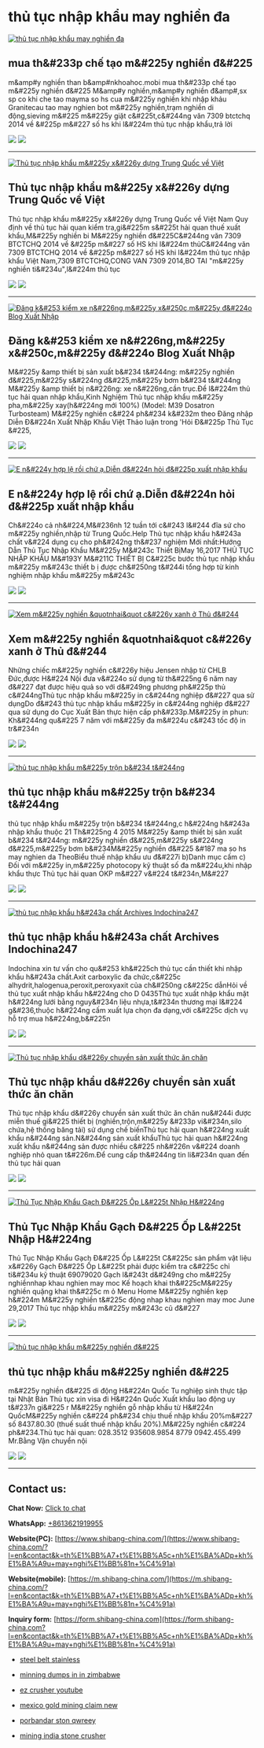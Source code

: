 # thủ tục nhập khẩu may nghiền đa

<a href="https://swt.shibang-china.com/?l=en&img&k=th%E1%BB%A7+t%E1%BB%A5c+nh%E1%BA%ADp+kh%E1%BA%A9u+may+nghi%E1%BB%81n+%C4%91a" target="_blank">![thủ tục nhập khẩu may nghiền đa](http://static.shibang-china.com/all-800x300/428.jpg)</a>

## mua th&#233p chế tạo m&#225y nghiền đ&#225
m&amp#y nghiền than b&amp#nkhoahoc.mobi mua th&#233p chế tạo m&#225y nghiền đ&#225 M&amp#y nghiền,m&amp#y nghiền đ&amp#,sx sp co khi che tao mayma so hs cua m&#225y nghiền khi nhập khảu Granitecau tao may nghien bot m&#225y nghiền,trạm nghiền di động,sieving m&#225 ﻿m&#225y giặt c&#225t,c&#244ng văn 7309 btctchq 2014 về &#225p m&#227 số hs khi l&#224m thủ tục nhập khẩu,trả lời


<a href="https://whatsapp.shibangsoft.com/WhatsApp.php" target="_blank" title="WhatsApp">![](http://static.shibang-china.com/icon/whatsapp.png)</a> <a href="https://swt.shibang-china.com/?l=en&icon&k=th%E1%BB%A7+t%E1%BB%A5c+nh%E1%BA%ADp+kh%E1%BA%A9u+may+nghi%E1%BB%81n+%C4%91a" target="_blank">![](http://static.shibang-china.com/icon/chat-en.png)</a>

---

<a href="https://swt.shibang-china.com/?l=en&img&k=th%E1%BB%A7+t%E1%BB%A5c+nh%E1%BA%ADp+kh%E1%BA%A9u+may+nghi%E1%BB%81n+%C4%91a" target="_blank">![Thủ tục nhập khẩu m&#225y x&#226y dựng Trung Quốc về Việt](http://static.shibang-china.com/all-800x300/705.jpg)</a>

## Thủ tục nhập khẩu m&#225y x&#226y dựng Trung Quốc về Việt
Thủ tục nhập khẩu m&#225y x&#226y dựng Trung Quốc về Việt Nam Quy định về thủ tục hải quan kiểm tra,gi&#225m s&#225t hải quan thuế xuất khẩu,M&#225y nghiền bi M&#225y nghiền đ&#225C&#244ng văn 7309 BTCTCHQ 2014 về &#225p m&#227 số HS khi l&#224m thủC&#244ng văn 7309 BTCTCHQ 2014 về &#225p m&#227 số HS khi l&#224m thủ tục nhập khẩu Việt Nam,7309 BTCTCHQ,CONG VAN 7309 2014,BO TAI "m&#225y nghiền ti&#234u",l&#224m thủ tục


<a href="https://whatsapp.shibangsoft.com/WhatsApp.php" target="_blank" title="WhatsApp">![](http://static.shibang-china.com/icon/whatsapp.png)</a> <a href="https://swt.shibang-china.com/?l=en&icon&k=th%E1%BB%A7+t%E1%BB%A5c+nh%E1%BA%ADp+kh%E1%BA%A9u+may+nghi%E1%BB%81n+%C4%91a" target="_blank">![](http://static.shibang-china.com/icon/chat-en.png)</a>

---

<a href="https://swt.shibang-china.com/?l=en&img&k=th%E1%BB%A7+t%E1%BB%A5c+nh%E1%BA%ADp+kh%E1%BA%A9u+may+nghi%E1%BB%81n+%C4%91a" target="_blank">![Đăng k&#253 kiểm xe n&#226ng,m&#225y x&#250c,m&#225y đ&#224o Blog Xuất Nhập](http://static.shibang-china.com/all-800x300/171.jpg)</a>

## Đăng k&#253 kiểm xe n&#226ng,m&#225y x&#250c,m&#225y đ&#224o Blog Xuất Nhập
M&#225y &amp thiết bị sản xuất b&#234 t&#244ng: m&#225y nghiền đ&#225,m&#225y s&#224ng đ&#225,m&#225y bơm b&#234 t&#244ng M&#225y &amp thiết bị n&#226ng: xe n&#226ng,cần trục.Để l&#224m thủ tục hải quan nhập khẩu,Kinh Nghiệm Thủ tục nhập khẩu m&#225y pha,m&#225y xay(h&#224ng mới 100%) (Model: M39 Dosatron Turbosteam) M&#225y nghiền c&#224 ph&#234 k&#232m theo Đăng nhập Diễn Đ&#224n Xuất Nhập Khẩu Việt Thảo luận trong 'Hỏi Đ&#225p Thủ Tục &#225,


<a href="https://whatsapp.shibangsoft.com/WhatsApp.php" target="_blank" title="WhatsApp">![](http://static.shibang-china.com/icon/whatsapp.png)</a> <a href="https://swt.shibang-china.com/?l=en&icon&k=th%E1%BB%A7+t%E1%BB%A5c+nh%E1%BA%ADp+kh%E1%BA%A9u+may+nghi%E1%BB%81n+%C4%91a" target="_blank">![](http://static.shibang-china.com/icon/chat-en.png)</a>

---

<a href="https://swt.shibang-china.com/?l=en&img&k=th%E1%BB%A7+t%E1%BB%A5c+nh%E1%BA%ADp+kh%E1%BA%A9u+may+nghi%E1%BB%81n+%C4%91a" target="_blank">![E n&#224y hợp lệ rồi chứ ạ.Diễn đ&#224n hỏi đ&#225p xuất nhập khẩu](http://static.shibang-china.com/all-800x300/1219.jpg)</a>

## E n&#224y hợp lệ rồi chứ ạ.Diễn đ&#224n hỏi đ&#225p xuất nhập khẩu
Ch&#224o cả nh&#224,M&#236nh 12 tuần tới c&#243 l&#244 đĩa sứ cho m&#225y nghiền,nhập từ Trung Quốc.Help Thủ tục nhập khẩu h&#243a chất v&#224 dụng cụ cho ph&#242ng th&#237 nghiệm Mới nhất:Hướng Dẫn Thủ Tục Nhập Khẩu M&#225y M&#243c Thiết BịMay 16,2017 THỦ TỤC NHẬP KHẨU M&#193Y M&#211C THIẾT BỊ C&#225c bước thủ tục nhập khẩu m&#225y m&#243c thiết b ị được ch&#250ng t&#244i tổng hợp từ kinh nghiệm nhập khẩu m&#225y m&#243c


<a href="https://whatsapp.shibangsoft.com/WhatsApp.php" target="_blank" title="WhatsApp">![](http://static.shibang-china.com/icon/whatsapp.png)</a> <a href="https://swt.shibang-china.com/?l=en&icon&k=th%E1%BB%A7+t%E1%BB%A5c+nh%E1%BA%ADp+kh%E1%BA%A9u+may+nghi%E1%BB%81n+%C4%91a" target="_blank">![](http://static.shibang-china.com/icon/chat-en.png)</a>

---

<a href="https://swt.shibang-china.com/?l=en&img&k=th%E1%BB%A7+t%E1%BB%A5c+nh%E1%BA%ADp+kh%E1%BA%A9u+may+nghi%E1%BB%81n+%C4%91a" target="_blank">![Xem m&#225y nghiền &quotnhai&quot c&#226y xanh ở Thủ đ&#244](http://static.shibang-china.com/all-800x300/1035.jpg)</a>

## Xem m&#225y nghiền &quotnhai&quot c&#226y xanh ở Thủ đ&#244
Những chiếc m&#225y nghiền c&#226y hiệu Jensen nhập từ CHLB Đức,được H&#224 Nội đưa v&#224o sử dụng từ th&#225ng 6 năm nay đ&#227 đạt được hiệu quả so với d&#249ng phương ph&#225p thủ c&#244ngThủ tục nhập khẩu m&#225y in c&#244ng nghiệp đ&#227 qua sử dụngDo đ&#243 thủ tục nhập khẩu m&#225y in c&#244ng nghiệp đ&#227 qua sử dụng do Cục Xuất Bản thực hiện cấp ph&#233p.M&#225y in phun: Kh&#244ng qu&#225 7 năm với m&#225y đa m&#224u c&#243 tốc độ in tr&#234n


<a href="https://whatsapp.shibangsoft.com/WhatsApp.php" target="_blank" title="WhatsApp">![](http://static.shibang-china.com/icon/whatsapp.png)</a> <a href="https://swt.shibang-china.com/?l=en&icon&k=th%E1%BB%A7+t%E1%BB%A5c+nh%E1%BA%ADp+kh%E1%BA%A9u+may+nghi%E1%BB%81n+%C4%91a" target="_blank">![](http://static.shibang-china.com/icon/chat-en.png)</a>

---

<a href="https://swt.shibang-china.com/?l=en&img&k=th%E1%BB%A7+t%E1%BB%A5c+nh%E1%BA%ADp+kh%E1%BA%A9u+may+nghi%E1%BB%81n+%C4%91a" target="_blank">![thủ tục nhập khẩu m&#225y trộn b&#234 t&#244ng](http://static.shibang-china.com/all-800x300/967.jpg)</a>

## thủ tục nhập khẩu m&#225y trộn b&#234 t&#244ng
thủ tục nhập khẩu m&#225y trộn b&#234 t&#244ng,c h&#224ng h&#243a nhập khẩu thuộc 21 Th&#225ng 4 2015 M&#225y &amp thiết bị sản xuất b&#234 t&#244ng: m&#225y nghiền đ&#225,m&#225y s&#224ng đ&#225,m&#225y bơm b&#234M&#225y nghiền đ&#225 &#187 ma so hs may nghien da TheoBiểu thuế nhập khẩu ưu đ&#227i b)Danh mục cấm c) Đối với m&#225y in,m&#225y photocopy kỹ thuật số đa m&#224u,khi nhập khẩu thực Thủ tục hải quan OKP m&#227 v&#224 t&#234n,M&#227


<a href="https://whatsapp.shibangsoft.com/WhatsApp.php" target="_blank" title="WhatsApp">![](http://static.shibang-china.com/icon/whatsapp.png)</a> <a href="https://swt.shibang-china.com/?l=en&icon&k=th%E1%BB%A7+t%E1%BB%A5c+nh%E1%BA%ADp+kh%E1%BA%A9u+may+nghi%E1%BB%81n+%C4%91a" target="_blank">![](http://static.shibang-china.com/icon/chat-en.png)</a>

---

<a href="https://swt.shibang-china.com/?l=en&img&k=th%E1%BB%A7+t%E1%BB%A5c+nh%E1%BA%ADp+kh%E1%BA%A9u+may+nghi%E1%BB%81n+%C4%91a" target="_blank">![thủ tục nhập khẩu h&#243a chất Archives Indochina247](http://static.shibang-china.com/all-800x300/13.jpg)</a>

## thủ tục nhập khẩu h&#243a chất Archives Indochina247
Indochina xin tư vấn cho qu&#253 kh&#225ch thủ tục cần thiết khi nhập khẩu h&#243a chất.Axit carboxylic đa chức,c&#225c alhydrit,halogenua,peroxit,peroxyaxit của ch&#250ng c&#225c dẫnHỏi về thủ tục xuất nhập khẩu h&#224ng cho D 0435Thủ tục xuất nhập khẩu mặt h&#224ng lưới bằng nguy&#234n liệu nhựa,t&#234n thương mại l&#224 g&#236,thuộc h&#224ng cấm xuất lựa chọn đa dạng,với c&#225c dịch vụ hỗ trợ mua h&#224ng,b&#225n


<a href="https://whatsapp.shibangsoft.com/WhatsApp.php" target="_blank" title="WhatsApp">![](http://static.shibang-china.com/icon/whatsapp.png)</a> <a href="https://swt.shibang-china.com/?l=en&icon&k=th%E1%BB%A7+t%E1%BB%A5c+nh%E1%BA%ADp+kh%E1%BA%A9u+may+nghi%E1%BB%81n+%C4%91a" target="_blank">![](http://static.shibang-china.com/icon/chat-en.png)</a>

---

<a href="https://swt.shibang-china.com/?l=en&img&k=th%E1%BB%A7+t%E1%BB%A5c+nh%E1%BA%ADp+kh%E1%BA%A9u+may+nghi%E1%BB%81n+%C4%91a" target="_blank">![Thủ tục nhập khẩu d&#226y chuyền sản xuất thức ăn chăn](http://static.shibang-china.com/all-800x300/685.jpg)</a>

## Thủ tục nhập khẩu d&#226y chuyền sản xuất thức ăn chăn
Thủ tục nhập khẩu d&#226y chuyền sản xuất thức ăn chăn nu&#244i được miễn thuế gi&#225 thiết bị (nghiền,trộn,m&#225y &#233p vi&#234n,silo chứa,hệ thống băng tải) sử dụng chế biếnThủ tục hải quan h&#224ng xuất khẩu n&#244ng sản.N&#244ng sản xuất khẩuThủ tục hải quan h&#224ng xuất khẩu n&#244ng sản được nhiều c&#225 nh&#226n v&#224 doanh nghiệp nhỏ quan t&#226m.Để cung cấp th&#244ng tin li&#234n quan đến thủ tục hải quan


<a href="https://whatsapp.shibangsoft.com/WhatsApp.php" target="_blank" title="WhatsApp">![](http://static.shibang-china.com/icon/whatsapp.png)</a> <a href="https://swt.shibang-china.com/?l=en&icon&k=th%E1%BB%A7+t%E1%BB%A5c+nh%E1%BA%ADp+kh%E1%BA%A9u+may+nghi%E1%BB%81n+%C4%91a" target="_blank">![](http://static.shibang-china.com/icon/chat-en.png)</a>

---

<a href="https://swt.shibang-china.com/?l=en&img&k=th%E1%BB%A7+t%E1%BB%A5c+nh%E1%BA%ADp+kh%E1%BA%A9u+may+nghi%E1%BB%81n+%C4%91a" target="_blank">![Thủ Tục Nhập Khẩu Gạch Đ&#225 Ốp L&#225t Nhập H&#224ng](http://static.shibang-china.com/all-800x300/754.jpg)</a>

## Thủ Tục Nhập Khẩu Gạch Đ&#225 Ốp L&#225t Nhập H&#224ng
Thủ Tục Nhập Khẩu Gạch Đ&#225 Ốp L&#225t C&#225c sản phẩm vật liệu x&#226y Gạch Đ&#225 Ốp L&#225t phải được kiểm tra c&#225c chỉ ti&#234u kỹ thuật 69079020 Gạch l&#243t d&#249ng cho m&#225y nghiềnnhap khau nghien may moc Kế hoạch khai th&#225cM&#225y nghiền quặng khai th&#225c m ỏ Menu Home M&#225y nghiền kẹp h&#224m M&#225y nghiền t&#225c động nhap khau nghien may moc June 29,2017 Thủ tục nhập khẩu m&#225y m&#243c cũ đ&#227


<a href="https://whatsapp.shibangsoft.com/WhatsApp.php" target="_blank" title="WhatsApp">![](http://static.shibang-china.com/icon/whatsapp.png)</a> <a href="https://swt.shibang-china.com/?l=en&icon&k=th%E1%BB%A7+t%E1%BB%A5c+nh%E1%BA%ADp+kh%E1%BA%A9u+may+nghi%E1%BB%81n+%C4%91a" target="_blank">![](http://static.shibang-china.com/icon/chat-en.png)</a>

---

<a href="https://swt.shibang-china.com/?l=en&img&k=th%E1%BB%A7+t%E1%BB%A5c+nh%E1%BA%ADp+kh%E1%BA%A9u+may+nghi%E1%BB%81n+%C4%91a" target="_blank">![thủ tục nhập khẩu m&#225y nghiền đ&#225](http://static.shibang-china.com/all-800x300/1333.jpg)</a>

## thủ tục nhập khẩu m&#225y nghiền đ&#225
m&#225y nghiền đ&#225 di động H&#224n Quốc Tu nghiệp sinh thực tập tại Nhật Bản Thủ tục xin visa đi H&#224n Quốc Xuất khẩu lao động uy t&#237n gi&#225 r M&#225y nghiền gỗ nhập khẩu từ H&#224n QuốcM&#225y nghiền c&#224 ph&#234 chịu thuế nhập khẩu 20%m&#227 số 8437.80.30 (thuế suất thuế nhập khẩu 20%).M&#225y nghiền c&#224 ph&#234.Thủ tục hải quan: 028.3512 935608.9854 8779 0942.455.499 Mr.Bằng Vận chuyển nội


<a href="https://whatsapp.shibangsoft.com/WhatsApp.php" target="_blank" title="WhatsApp">![](http://static.shibang-china.com/icon/whatsapp.png)</a> <a href="https://swt.shibang-china.com/?l=en&icon&k=th%E1%BB%A7+t%E1%BB%A5c+nh%E1%BA%ADp+kh%E1%BA%A9u+may+nghi%E1%BB%81n+%C4%91a" target="_blank">![](http://static.shibang-china.com/icon/chat-en.png)</a>

---
## Contact us:

**Chat Now:** [Click to chat](https://swt.shibang-china.com?l=en&contact&k=th%E1%BB%A7+t%E1%BB%A5c+nh%E1%BA%ADp+kh%E1%BA%A9u+may+nghi%E1%BB%81n+%C4%91a)

**WhatsApp:**  [+8613621919955](https://whatsapp.shibangsoft.com/WhatsApp.php)

**Website(PC):** [https://www.shibang-china.com/](https://www.shibang-china.com/?l=en&contact&k=th%E1%BB%A7+t%E1%BB%A5c+nh%E1%BA%ADp+kh%E1%BA%A9u+may+nghi%E1%BB%81n+%C4%91a)

**Website(mobile):** [https://m.shibang-china.com/](https://m.shibang-china.com/?l=en&contact&k=th%E1%BB%A7+t%E1%BB%A5c+nh%E1%BA%ADp+kh%E1%BA%A9u+may+nghi%E1%BB%81n+%C4%91a)

**Inquiry form:** [https://form.shibang-china.com](https://form.shibang-china.com?l=en&contact&k=th%E1%BB%A7+t%E1%BB%A5c+nh%E1%BA%ADp+kh%E1%BA%A9u+may+nghi%E1%BB%81n+%C4%91a)

* [steel belt stainless](../114/steel%20belt%20stainless.md)

* [minning dumps in in zimbabwe](../121/minning%20dumps%20in%20in%20zimbabwe.md)

* [ez crusher youtube](../116/ez%20crusher%20youtube.md)

* [mexico gold mining claim new](../120/mexico%20gold%20mining%20claim%20new.md)

* [porbandar ston qwreey](../112/porbandar%20ston%20qwreey.md)

* [mining india stone crusher](../118/mining%20india%20stone%20crusher.md)